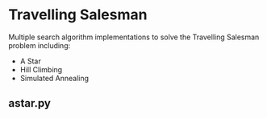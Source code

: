 Travelling Salesman
===================

Multiple search algorithm implementations to solve the Travelling Salesman problem including:

- A Star
- Hill Climbing
- Simulated Annealing 

## astar.py


